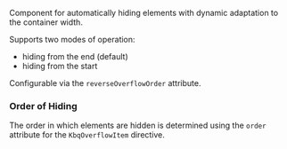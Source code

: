 Component for automatically hiding elements with dynamic adaptation to the container width.

Supports two modes of operation:

- hiding from the end (default)
- hiding from the start

Configurable via the `reverseOverflowOrder` attribute.

<!-- example(overflow-items-overview) -->

### Order of Hiding

The order in which elements are hidden is determined using the `order` attribute for the `KbqOverflowItem` directive.

<!-- example(overflow-items-with-order) -->
